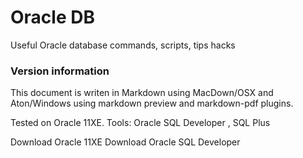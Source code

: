 # Oracle DB
Useful Oracle database commands, scripts, tips hacks

### Version information
This document is  writen in Markdown using MacDown/OSX and Aton/Windows using markdown preview and markdown-pdf plugins.

Tested on Oracle 11XE.
Tools: Oracle SQL Developer , SQL Plus

Download Oracle 11XE
Download Oracle SQL Developer
